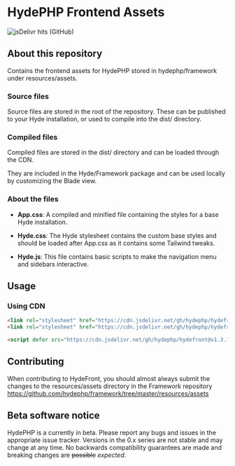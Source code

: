 # HydePHP Frontend Assets
![jsDelivr hits (GitHub)](https://img.shields.io/jsdelivr/gh/hm/hydephp/hydefront)

## About this repository

Contains the frontend assets for HydePHP stored in hydephp/framework under resources/assets.

### Source files
Source files are stored in the root of the repository. These can be published to your Hyde installation, or used to compile into the dist/ directory.

### Compiled files
Compiled files are stored in the dist/ directory and can be loaded through the CDN.

They are included in the Hyde/Framework package and can be used locally by customizing the Blade view.

### About the files

- **App.css**:
A compiled and minified file containing the styles for a base Hyde installation.

- **Hyde.css**:
The Hyde stylesheet contains the custom base styles and should be loaded after App.css as it contains some Tailwind tweaks.

- **Hyde.js**:
This file contains basic scripts to make the navigation menu and sidebars interactive.

## Usage

### Using CDN
```html
<link rel="stylesheet" href="https://cdn.jsdelivr.net/gh/hydephp/hydefront@v1.3.1/dist/app.css">
<link rel="stylesheet" href="https://cdn.jsdelivr.net/gh/hydephp/hydefront@v1.3.1/dist/hyde.css">

<script defer src="https://cdn.jsdelivr.net/gh/hydephp/hydefront@v1.3.1/dist/hyde.js"></script>
```

## Contributing
When contributing to HydeFront, you should almost always submit the changes to the resources/assets directory in the Framework repository https://github.com/hydephp/framework/tree/master/resources/assets 

## Beta software notice
HydePHP is a currently in beta. Please report any bugs and issues in the appropriate issue tracker. Versions in the 0.x series are not stable and may change at any time. No backwards compatibility guarantees are made and breaking changes are <s>possible</s> <i>expected</i>.
